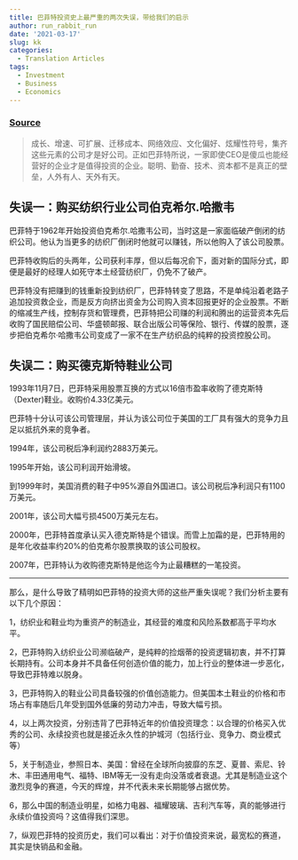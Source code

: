 ```yaml
---
title: 巴菲特投资史上最严重的两次失误，带给我们的启示
author: run_rabbit_run
date: '2021-03-17'
slug: kk
categories:
  - Translation Articles
tags:
  - Investment
  - Business
  - Economics
---
```


### [Source](https://xueqiu.com/9930706260/133803919)

> 成长、增速、可扩展、迁移成本、网络效应、文化偏好、炫耀性符号，集齐这些元素的公司才是好公司。正如巴菲特所说，一家即使CEO是傻瓜也能经营好的企业才是值得投资的企业。聪明、勤奋、技术、资本都不是真正的壁垒，人外有人、天外有天。

## 失误一：购买纺织行业公司伯克希尔.哈撒韦

巴菲特于1962年开始投资伯克希尔.哈撒韦公司，当时这是一家面临破产倒闭的纺织公司。他认为当更多的纺织厂倒闭时他就可以赚钱，所以他购入了该公司股票。

巴菲特收购后的头两年，公司获利丰厚，但以后每况俞下，面对新的国际分式，即便是最好的经理人如死守本土经营纺织厂，仍免不了破产。

巴菲特没有把赚到的钱重新投到纺织厂，巴菲特转变了思路，不是单纯沿着老路子追加投资救企业，而是反方向挤出资金为公司购入资本回报更好的企业股票。不断的缩减生产线，控制存货和管理费，巴菲特把公司赚的利润和腾出的运营资本先后收购了国民赔偿公司、华盛顿邮报、联合出版公司等保险、银行、传媒的股票，逐步把伯克希尔·哈撒韦公司变成了一家不在生产纺织品的纯粹的投资控股公司。


## 失误二：购买德克斯特鞋业公司

1993年11月7日，巴菲特采用股票互换的方式以16倍市盈率收购了德克斯特（Dexter)鞋业。收购价4.33亿美元。

巴菲特十分认可该公司管理层，并认为该公司位于美国的工厂具有强大的竞争力且足以抵抗外来的竞争者。


1994年，该公司税后净利润约2883万美元。

1995年开始，该公司利润开始滑坡。

到1999年时，美国消费的鞋子中95%源自外国进口。该公司税后净利润只有1100万美元。

2001年，该公司大幅亏损4500万美元左右。

2000年，巴菲特首度承认买入德克斯特是个错误。而雪上加霜的是，巴菲特用的是年化收益率约20%的伯克希尔股票换取的该公司股权。

2007年，巴菲特认为收购德克斯特是他迄今为止最糟糕的一笔投资。

---


那么，是什么导致了精明如巴菲特的投资大师的这些严重失误呢？我们分析主要有以下几个原因：

1，纺织业和鞋业均为重资产的制造业，其经营的难度和风险系数都高于平均水平。

2，巴菲特购入纺织业公司濒临破产，是纯粹的捡烟蒂的投资逻辑初衷，并不打算长期持有。公司本身并不具备任何创造价值的能力，加上行业的整体进一步恶化，导致巴菲特难以脱身。

3，巴菲特购入的鞋业公司具备较强的价值创造能力。但美国本土鞋业的价格和市场占有率随后几年受到国外低廉的劳动力冲击，导致大幅亏损。

4，以上两次投资，分别违背了巴菲特近年的价值投资理念：以合理的价格买入优秀的公司、永续投资也就是接近永久性的护城河（包括行业、竞争力、商业模式等）

5，关于制造业，参照日本、美国：曾经在全球所向披靡的东芝、夏普、索尼、铃木、丰田通用电气、福特、IBM等无一没有走向没落或者衰退。尤其是制造业这个激烈竞争的赛道，今天的辉煌，并不代表未来长期能够占据优势。

6，那么中国的制造业明星，如格力电器、福耀玻璃、吉利汽车等，真的能够进行永续价值投资吗？这值得我们深思。

7，纵观巴菲特的投资历史，我们可以看出：对于价值投资来说，最宽松的赛道，其实是快销品和金融。
